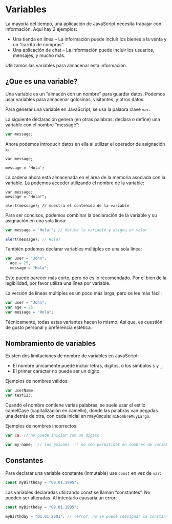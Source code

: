 # Variables

La mayoría del tiempo, una aplicación de JavaScript necesita trabajar con información. Aquí hay 2 ejemplos:

- Una tienda en línea – La información puede incluir los bienes a la venta y un “carrito de compras”.
- Una aplicación de chat – La información puede incluir los usuarios, mensajes, y mucho más.

Utilizamos las variables para almacenar esta información.

## ¿Que es una variable?

Una variable es un "almacén con un nombre" para guardar datos. Podemos usar variables para almacenar golosinas, visitantes, y otros datos.

Para generar una variable en JavaScript, se usa la palabra clave `var`.

La siguiente declaración genera (en otras palabras: declara o define) una variable con el nombre “message”:

```js
var message;
```

Ahora podemos introducir datos en ella al utilizar el operador de asignación `=`:

```js{3}
var message;

message = 'Hola';
```

La cadena ahora está almacenada en el área de la memoria asociada con la variable. La podemos acceder utilizando el nombre de la variable:

```js{4}
var message;
message = "Hola!";

alert(message); // muestra el contenido de la variable
```

Para ser concisos, podemos combinar la declaración de la variable y su asignación en una sola línea:

```js
var message = "Hola!"; // define la variable y asigna un valor

alert(message); // Hola!
```

También podemos declarar variables múltiples en una sola línea:

```js
var user = "John",
  age = 25,
  message = "Hola";
```

Esto puede parecer más corto, pero no es lo recomendado. Por el bien de la legibilidad, por favor utiliza una línea por variable.

La versión de líneas múltiples es un poco más larga, pero se lee más fácil:

```js
var user = "John";
var age = 25;
var message = "Hola";
```

Técnicamente, todas estas variantes hacen lo mismo. Así que, es cuestión de gusto personal y preferencia estética.

## Nombramiento de variables

Existen dos limitaciones de nombre de variables en JavaScript:

- El nombre únicamente puede incluir letras, dígitos, o los símbolos `$` y `_`.
- El primer carácter no puede ser un dígito.

Ejemplos de nombres válidos:

```js
var userName;
var test123;
```

Cuando el nombre contiene varias palabras, se suele usar el estilo camelCase (capitalización en camello), donde las palabras van pegadas una detrás de otra, con cada inicial en mayúscula: `miNombreMuyLargo`.

Ejemplos de nombres incorrectos:

```js
var 1a; // no puede iniciar con un dígito

var my-name;  // los guiones '-' no son permitidos en nombres de variables
```

## Constantes

Para declarar una variable constante (inmutable) use `const` en vez de `var`:

```js
const myBirthday = "09.01.1995";
```

Las variables declaradas utilizando const se llaman “constantes”. No pueden ser alteradas. Al intentarlo causaría un error:

```js
const myBirthday = "09.01.1995";

myBirthday = "01.01.2001"; // ¡error, no se puede reasignar la constante!
```

